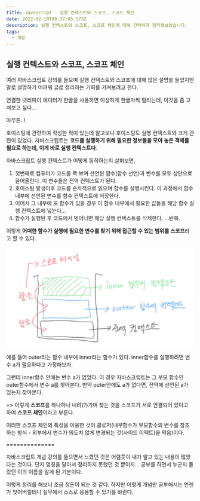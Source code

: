 ```yaml
---
title: Javascript - 실행 컨텍스트와 스코프, 스코프 체인
date: 2022-02-10T08:37:05.573Z
description: 실행 컨텍스트와 스코프, 스코프 체인에 대해 간략하게 정리해보았습니다.
tags:
  - 개발
---
```

## 실행 컨텍스트와 스코프, 스코프 체인

여러 자바스크립트 강의를 들으며 실행 컨텍스트와 스코프에 대해 많은 설명을 들었지만 말로 설명하기 어려워 글로 정리하는 기회를 가져보려고 한다.

연결한 넷리파이 에디터가 한글을 사용하면 이상하게 한글자씩 밀리는데, 이것을 좀 고쳐보고 싶다... 

아무튼..!

호이스팅에 관련하여 작성한 적이 있는데 알고보니 호이스팅도 실행 컨텍스트와 크게 관련이 있었다. 자바스크립트는 **코드를 실행하기 위해 필요한 정보들을 모아 놓은 객체를 필요로 하는데, 이게 바로 실행 컨텍스트다**.

자바스크립트 실행 컨텍스트가 어떻게 동작하는지 살펴보면,

1. 첫번째로 컴퓨터가 코드를 쭉 보며 선언된 함수(함수 선언)과 변수를 모두 상단으로 끌어올린다. 이 변수들은 전역 컨텍스트가 된다. 
2. 호이스팅 발생이후 코드를 순차적으로 읽으며 함수를 실행시킨다. 이 과정에서 함수 내부에 선언된 변수를 함수 컨텍스트에 저장한다. 
3. 이어서 그 내부에 또 함수가 있을 경우 이 함수 내부에서 필요한 값들을 해당 함수 실행 컨텍스트에 넣는다... 
4. 함수가 실행된 후 코드에서 벗어나면 해당 실행 컨텍스트를 삭제한다. ...반복. 

이렇게 **어떠한 함수가 실행에 필요한 변수를 찾기 위해 접근할 수 있는 범위를 스코프**라고 할 수 있다.  

![스코프, 스코프 체인](캡처.png)

예를 들어 outer라는 함수 내부에 inner라는 함수가 있다. inner함수를 실행하려면 변수 a가 필요하다고 가정해보자.

그런데 inner함수 안에는 변수 a가 없었다. 이 경우 자바스크립트는 그 부모 함수인 outer함수에서 변수 a를 찾아본다. 만약 outer안에도 a가 없다면, 전역에 선언된 a가 있는지 찾아본다. 

\=> 이렇게 **스코프**를 하나하나 내려(?)가며 찾는 것을 스코프가 서로 연결되어 있다고 하여 **스코프 체인**이라고 부른다. 



이러한 스코프 체인의 특성을 이용한 것이 클로저(내부함수가 부모함수의 변수를 참조하는 방식 - 외부에서 변수가 의도치 않게 변경되는 것(사이드 이펙트)을 막음)이다. 



\==============

자바스크립트 개념 강의를 들으면서 느꼈던 것은 어렴풋이 내가 알고 있는 내용이 많았다는 것이다. 단지 명칭을 달아서 정리하지 못했던 것 뿐이지... 공부를 하면서 누군지 몰랐던 이의 이름을 알게 된 기분이다. 

이렇게 정리를 해보니 조금 정돈이 되는 것 같다. 하지만 이렇게 개념만 공부해서는 언젠가 잊어버릴테니 실무에서 스스로 응용할 수 있기를 바란다.